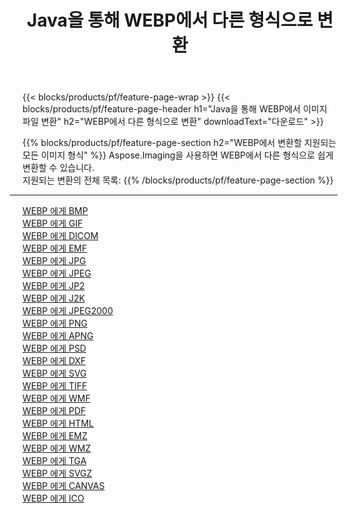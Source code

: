 ﻿---
title: Java을 통해 WEBP에서 다른 형식으로 변환 
weight: 3920
url: /ko/java/conversion/from/webp 
lang: ko
langdirlevel: 2
locales: zh-hans,ja,it,ru,de,es,fr,nl,id,lt,pl,pt,vi,tr,ko,zh-hant,ar,hi,th,sv,cs,uk,he
description: Aspose.Imaging을 사용하면 WEBP에서 다른 형식으로 쉽게 변환할 수 있습니다.
---

{{< blocks/products/pf/feature-page-wrap >}}
{{< blocks/products/pf/feature-page-header h1="Java을 통해 WEBP에서 이미지 파일 변환" h2="WEBP에서 다른 형식으로 변환" downloadText="다운로드" >}}


{{% blocks/products/pf/feature-page-section  h2="WEBP에서 변환할 지원되는 모든 이미지 형식" %}}
Aspose.Imaging을 사용하면 WEBP에서 다른 형식으로 쉽게 변환할 수 있습니다.
<br/>
지원되는 변환의 전체 목록:
{{% /blocks/products/pf/feature-page-section %}}
<div class="container-fluid productfamilypage bg-gray">
    <div class="convertypes bg-gray agp-content section">
        <div class="container">
		<hr style="margin-left:-20px;"/>
		<div class="row other-converters">
		    <div class='col-md-2 other-converter remove-lp remove-rp'><a href="/imaging/ko/java/conversion/webp-to-bmp" >WEBP 에게 BMP</a></div><div class='col-md-2 other-converter remove-lp remove-rp'><a href="/imaging/ko/java/conversion/webp-to-gif" >WEBP 에게 GIF</a></div><div class='col-md-2 other-converter remove-lp remove-rp'><a href="/imaging/ko/java/conversion/webp-to-dicom" >WEBP 에게 DICOM</a></div><div class='col-md-2 other-converter remove-lp remove-rp'><a href="/imaging/ko/java/conversion/webp-to-emf" >WEBP 에게 EMF</a></div><div class='col-md-2 other-converter remove-lp remove-rp'><a href="/imaging/ko/java/conversion/webp-to-jpg" >WEBP 에게 JPG</a></div><div class='col-md-2 other-converter remove-lp remove-rp'><a href="/imaging/ko/java/conversion/webp-to-jpeg" >WEBP 에게 JPEG</a></div><div class='col-md-2 other-converter remove-lp remove-rp'><a href="/imaging/ko/java/conversion/webp-to-jp2" >WEBP 에게 JP2</a></div><div class='col-md-2 other-converter remove-lp remove-rp'><a href="/imaging/ko/java/conversion/webp-to-j2k" >WEBP 에게 J2K</a></div><div class='col-md-2 other-converter remove-lp remove-rp'><a href="/imaging/ko/java/conversion/webp-to-jpeg2000" >WEBP 에게 JPEG2000</a></div><div class='col-md-2 other-converter remove-lp remove-rp'><a href="/imaging/ko/java/conversion/webp-to-png" >WEBP 에게 PNG</a></div><div class='col-md-2 other-converter remove-lp remove-rp'><a href="/imaging/ko/java/conversion/webp-to-apng" >WEBP 에게 APNG</a></div><div class='col-md-2 other-converter remove-lp remove-rp'><a href="/imaging/ko/java/conversion/webp-to-psd" >WEBP 에게 PSD</a></div><div class='col-md-2 other-converter remove-lp remove-rp'><a href="/imaging/ko/java/conversion/webp-to-dxf" >WEBP 에게 DXF</a></div><div class='col-md-2 other-converter remove-lp remove-rp'><a href="/imaging/ko/java/conversion/webp-to-svg" >WEBP 에게 SVG</a></div><div class='col-md-2 other-converter remove-lp remove-rp'><a href="/imaging/ko/java/conversion/webp-to-tiff" >WEBP 에게 TIFF</a></div><div class='col-md-2 other-converter remove-lp remove-rp'><a href="/imaging/ko/java/conversion/webp-to-wmf" >WEBP 에게 WMF</a></div><div class='col-md-2 other-converter remove-lp remove-rp'><a href="/imaging/ko/java/conversion/webp-to-pdf" >WEBP 에게 PDF</a></div><div class='col-md-2 other-converter remove-lp remove-rp'><a href="/imaging/ko/java/conversion/webp-to-html" >WEBP 에게 HTML</a></div><div class='col-md-2 other-converter remove-lp remove-rp'><a href="/imaging/ko/java/conversion/webp-to-emz" >WEBP 에게 EMZ</a></div><div class='col-md-2 other-converter remove-lp remove-rp'><a href="/imaging/ko/java/conversion/webp-to-wmz" >WEBP 에게 WMZ</a></div><div class='col-md-2 other-converter remove-lp remove-rp'><a href="/imaging/ko/java/conversion/webp-to-tga" >WEBP 에게 TGA</a></div><div class='col-md-2 other-converter remove-lp remove-rp'><a href="/imaging/ko/java/conversion/webp-to-svgz" >WEBP 에게 SVGZ</a></div><div class='col-md-2 other-converter remove-lp remove-rp'><a href="/imaging/ko/java/conversion/webp-to-canvas" >WEBP 에게 CANVAS</a></div><div class='col-md-2 other-converter remove-lp remove-rp'><a href="/imaging/ko/java/conversion/webp-to-ico" >WEBP 에게 ICO</a></div>
                </div>
        </div>
    </div>
</div>
<br/>

